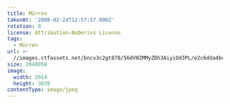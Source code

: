 ```yaml
---
title: Mürren
takenAt: '2008-02-24T12:57:57.000Z'
rotation: 0
license: Attribution-NoDerivs License
tags:
  - Mürren
url: >-
  //images.ctfassets.net/bncv3c2gt878/56dV0ZMMyZDh3AiyiOd3PL/e2c6dda4bc7dab299dfba09738cba1c7/mrren_4560349792_o
size: 2040956
image:
  width: 2014
  height: 3039
contentType: image/jpeg
---
```


